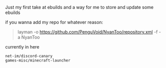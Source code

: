 Just my first take at ebuilds and a way for me to store and update some ebuilds

if you wanna add my repo for whatever reason:
> layman -o https://github.com/PenguVoid/NyanToo/repository.xml -f -a NyanToo

currently in here
```
net-im/discord-canary
games-misc/minecraft-launcher
